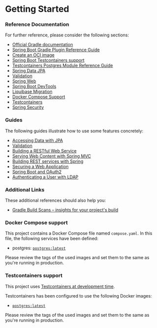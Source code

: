 # Getting Started

### Reference Documentation

For further reference, please consider the following sections:

- [Official Gradle documentation](https://docs.gradle.org)
- [Spring Boot Gradle Plugin Reference Guide](https://docs.spring.io/spring-boot/docs/3.2.4/gradle-plugin/reference/html/)
- [Create an OCI image](https://docs.spring.io/spring-boot/docs/3.2.4/gradle-plugin/reference/html/#build-image)
- [Spring Boot Testcontainers support](https://docs.spring.io/spring-boot/docs/3.2.4/reference/html/features.html#features.testing.testcontainers)
- [Testcontainers Postgres Module Reference Guide](https://java.testcontainers.org/modules/databases/postgres/)
- [Spring Data JPA](https://docs.spring.io/spring-boot/docs/3.2.4/reference/htmlsingle/index.html#data.sql.jpa-and-spring-data)
- [Validation](https://docs.spring.io/spring-boot/docs/3.2.4/reference/htmlsingle/index.html#io.validation)
- [Spring Web](https://docs.spring.io/spring-boot/docs/3.2.4/reference/htmlsingle/index.html#web)
- [Spring Boot DevTools](https://docs.spring.io/spring-boot/docs/3.2.4/reference/htmlsingle/index.html#using.devtools)
- [Liquibase Migration](https://docs.spring.io/spring-boot/docs/3.2.4/reference/htmlsingle/index.html#howto.data-initialization.migration-tool.liquibase)
- [Docker Compose Support](https://docs.spring.io/spring-boot/docs/3.2.4/reference/htmlsingle/index.html#features.docker-compose)
- [Testcontainers](https://java.testcontainers.org/)
- [Spring Security](https://docs.spring.io/spring-boot/docs/3.2.4/reference/htmlsingle/index.html#web.security)

### Guides

The following guides illustrate how to use some features concretely:

- [Accessing Data with JPA](https://spring.io/guides/gs/accessing-data-jpa/)
- [Validation](https://spring.io/guides/gs/validating-form-input/)
- [Building a RESTful Web Service](https://spring.io/guides/gs/rest-service/)
- [Serving Web Content with Spring MVC](https://spring.io/guides/gs/serving-web-content/)
- [Building REST services with Spring](https://spring.io/guides/tutorials/rest/)
- [Securing a Web Application](https://spring.io/guides/gs/securing-web/)
- [Spring Boot and OAuth2](https://spring.io/guides/tutorials/spring-boot-oauth2/)
- [Authenticating a User with LDAP](https://spring.io/guides/gs/authenticating-ldap/)

### Additional Links

These additional references should also help you:

- [Gradle Build Scans – insights for your project's build](https://scans.gradle.com#gradle)

### Docker Compose support

This project contains a Docker Compose file named `compose.yaml`.
In this file, the following services have been defined:

- postgres: [`postgres:latest`](https://hub.docker.com/_/postgres)

Please review the tags of the used images and set them to the same as you're running in production.

### Testcontainers support

This project uses [Testcontainers at development time](https://docs.spring.io/spring-boot/docs/3.2.4/reference/html/features.html#features.testing.testcontainers.at-development-time).

Testcontainers has been configured to use the following Docker images:

- [`postgres:latest`](https://hub.docker.com/_/postgres)

Please review the tags of the used images and set them to the same as you're running in production.
